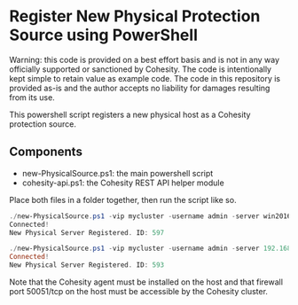 # Register New Physical Protection Source using PowerShell

Warning: this code is provided on a best effort basis and is not in any way officially supported or sanctioned by Cohesity. The code is intentionally kept simple to retain value as example code. The code in this repository is provided as-is and the author accepts no liability for damages resulting from its use.

This powershell script registers a new physical host as a Cohesity protection source.

## Components

* new-PhysicalSource.ps1: the main powershell script
* cohesity-api.ps1: the Cohesity REST API helper module

Place both files in a folder together, then run the script like so.

```powershell
./new-PhysicalSource.ps1 -vip mycluster -username admin -server win2016.mydomain.com
Connected!
New Physical Server Registered. ID: 597
```

```powershell
./new-PhysicalSource.ps1 -vip mycluster -username admin -server 192.168.1.10
Connected!
New Physical Server Registered. ID: 593
```

Note that the Cohesity agent must be installed on the host and that firewall port 50051/tcp on the host must be accessible by the Cohesity cluster. 